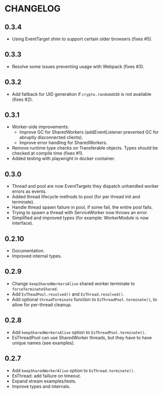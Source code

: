 # CHANGELOG

## 0.3.4
- Using EventTarget shim to support certain older browsers (fixes #5).

## 0.3.3
- Resolve some issues preventing usage with Webpack (fixes #3).

## 0.3.2
- Add fallback for UID generation if `crypto.randomUUID` is not available (fixes #2).

## 0.3.1
- Worker-side improvements:
  + Improve GC for SharedWorkers (addEventListener prevented GC for abruptly disconnected clients).
  + Improve error handling for SharedWorkers.
- Remove runtime type checks on Transferable objects. Types should be checked at compile time (fixes #1).
- Added testing with playwright in docker container.

## 0.3.0
- Thread and pool are now EventTargets they dispatch unhandled worker errors as events.
- Added thread lifecycle methods to pool (for per thread init and terminate).
- Handle thread spawn failure in pool, if some fail, the entire pool fails.
- Trying to spawn a thread with ServiceWorker now throws an error.
- Simplified and improved types (for example: WorkerModule is now interface).

## 0.2.10
- Documentation.
- Improved internal types.

## 0.2.9
- Change `keepSharedWorkersAlive` shared worker terminate to `forceTerminateShared`.
- Add `EsTheadPool.resolved()` and `EsThread.resolved()`.
- Add optional `threadTerminate` function to `EsThreadPool.terminate()`, to allow for per-thread cleanup.

## 0.2.8
- Add `keepSharedWorkersAlive` option to `EsThreadPool.terminate()`.
- EsThreadPool can use SharedWorker threads, but they have to have unique names (see examples).

## 0.2.7
- Add `keepSharedWorkerAlive` option to `EsThread.terminate()`.
- EsThread: add failiure on timeout.
- Expand stream examples/tests.
- Improve types and internals.